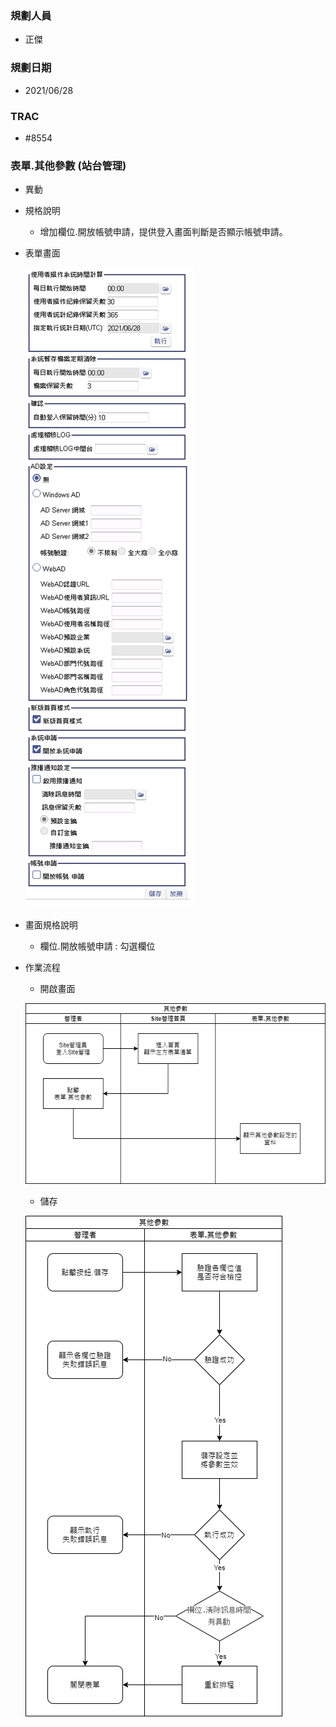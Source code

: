### <div id="user">規劃人員</div>
* 正傑

### <div id="updatedate">規劃日期</div>
* 2021/06/28

### <div id="trac">TRAC</div>
* #8554

### <div id="otherparameter">表單.其他參數 <path>(站台管理)</path></div>
* 異動
* 規格說明
    * 增加欄位.開放帳號申請，提供登入畫面判斷是否顯示帳號申請。
* 表單畫面

    ![其他參數]
* 畫面規格說明
    * 欄位.開放帳號申請 : 勾選欄位

* 作業流程
    * 開啟畫面

    ![開啟畫面]
    * 儲存

    ![儲存]


[其他參數]:attachment/otherparameter.png "其他參數"
[開啟畫面]:attachment/otherparameter_open.png "開啟畫面"
[儲存]:attachment/otherparameter_save.png "儲存"